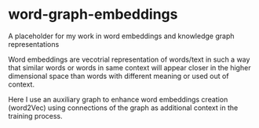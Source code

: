 # word-graph-embeddings
A placeholder for my work in word embeddings and knowledge graph representations

Word embeddings are vecotrial representation of words/text in such a way that similar words or words in same context will appear closer in the higher dimensional space than words with different meaning or used out of context.

Here I use an auxiliary graph to enhance word embeddings creation (word2Vec) using connections of the graph as additional context in the training process.
